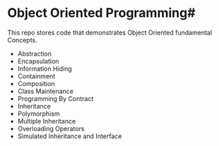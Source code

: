 # Object Oriented Programming#
This repo stores code that demonstrates Object Oriented fundamental Concepts.
+ Abstraction 
+ Encapsulation
+ Information Hiding
+ Containment
+ Composition
+ Class Maintenance
+ Programming By Contract
+ Inheritance
+ Polymorphism
+ Multiple Inheritance
+ Overloading Operators
+ Simulated Inheritance and Interface
